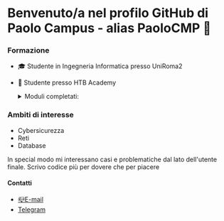 # Benvenuto/a nel profilo GitHub di Paolo Campus - alias PaoloCMP 👋

<!--
**PaoloCMP/PaoloCMP** is a ✨ _special_ ✨ repository because its `README.md` (this file) appears on your GitHub profile.-->

### Formazione
- :mortar_board: Studente in Ingegneria Informatica presso UniRoma2
- :green_book: Studente presso  HTB Academy

    <details>
     <summary>Moduli completati:</summary>

   - <a href="https://academy.hackthebox.eu/achievement/253768/15" rel="noopener noreferrer" target="_blank">Introduction to Academy</a>
   - <a href="https://academy.hackthebox.eu/achievement/253768/87" target="_blank" rel="noopener noreferrer">Setting up</a>
  - <a href="https://academy.hackthebox.eu/achievement/253768/75" target="_blank" rel="noopener noreferrer">Introduction to Web Applications</a>
  
    </details>

### Ambiti di interesse
- Cybersicurezza
- Reti
- Database
<p> In special modo mi interessano casi e problematiche dal lato dell'utente finale. Scrivo codice più per dovere che per piacere</p>

#### Contatti
- <a href="mailto:paolo.campus@students.uniroma2.eu">📪E-mail</a>
- <a href="https://t.me/paul_field">Telegram</a>









